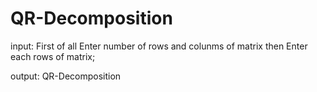 # QR-Decomposition

input:
First of all Enter number of rows and colunms of matrix then Enter each rows of matrix;

output:
QR-Decomposition
